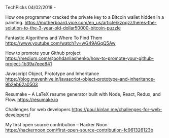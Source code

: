 TechPicks 04/02/2018 -

How one programmer cracked the private key to a Bitcoin wallet hidden in a painting.
https://motherboard.vice.com/en_us/article/kzpqzz/heres-the-solution-to-the-3-year-old-dollar50000-bitcoin-puzzle

Fantastic Algorithms and Where To Find Them
https://www.youtube.com/watch?v=wG49AGqQ5Aw

How to promote your Github project
https://medium.com/@bohdanliashenko/how-to-promote-your-github-project-1b39a7eee841

Javascript Object, Prototype and Inheritance
https://blog.mavenhive.in/javascript-object-prototype-and-inheritance-9b2eb62a0503

Resumake – A LaTeX resume generator built with Node, React, Redux, and Flow.
https://resumake.io

Challenges for web developers
https://paul.kinlan.me/challenges-for-web-developers/

My first open source contribution – Hacker Noon
https://hackernoon.com/first-open-source-contribution-fc961326123b